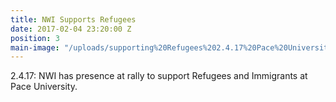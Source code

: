 ```yaml
---
title: NWI Supports Refugees
date: 2017-02-04 23:20:00 Z
position: 3
main-image: "/uploads/supporting%20Refugees%202.4.17%20Pace%20University.jpg"
---
```


2.4.17: NWI has presence at rally to support Refugees and Immigrants at Pace University.